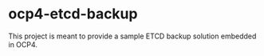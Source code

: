 # ocp4-etcd-backup
This project is meant to provide a sample ETCD backup solution embedded in OCP4.
